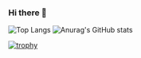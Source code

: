 ### Hi there 👋

![Top Langs](https://github-readme-stats.vercel.app/api/top-langs/?username=mizutanimeen&layout=compact)
![Anurag's GitHub stats](https://github-readme-stats.vercel.app/api?username=mizutanimeen&show_icons=true)

[![trophy](https://github-profile-trophy.vercel.app/?username=mizutanimeen&column=8)](https://github.com/ryo-ma/github-profile-trophy)


<!--
**mizutanimeen/mizutanimeen** is a ✨ _special_ ✨ repository because its `README.md` (this file) appears on your GitHub profile.

Here are some ideas to get you started:

- 🔭 I’m currently working on ...
- 🌱 I’m currently learning ...
- 👯 I’m looking to collaborate on ...
- 🤔 I’m looking for help with ...
- 💬 Ask me about ...
- 📫 How to reach me: ...
- 😄 Pronouns: ...
- ⚡ Fun fact: ...

https://zenn.dev/yutakatay/articles/kirakira-github-profile
-->
